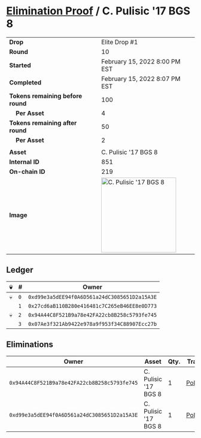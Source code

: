 # [Elimination Proof](./readme.md) / C. Pulisic &#039;17 BGS 8

|||
|---|---|
| **Drop** | Elite Drop #1 |
| **Round** | 10 |
| **Started** | February 15, 2022 8:00 PM EST |
| **Completed** | February 15, 2022 8:07 PM EST |
| **Tokens remaining before round** | 100 |
| **&nbsp;&nbsp;&nbsp;&nbsp;Per Asset** | 4 |
| **Tokens remaining after round** | 50 |
| **&nbsp;&nbsp;&nbsp;&nbsp;Per Asset** | 2 |
| | |
| **Asset** | C. Pulisic &#039;17 BGS 8 |
| **Internal ID** | 851 |
| **On-chain ID** | 219 |
| **Image** | <img src="https://tcdn.blokpax.com/95836cf2-27ce-448a-8c83-f4cfecbab9e7/f76ebc3dec61b1ab18fb04cf4b365d0ef929043a1c597e0207380f13495f32c4.png" height="200" alt="C. Pulisic &#039;17 BGS 8" /> |

## Ledger

| 💀 | # | Owner |
| --- | --- | --- |
| 💀 | `0` | `0xd99e3a5dEE94f0A6D561a24dC3085651D2a15A3E` |
|  | `1` | `0x27cd6aB110B280e416481c7C265eB46EE8e0D773` |
| 💀 | `2` | `0x94A44C8F521B9a78e42FA22cb8B258c5793fe745` |
|  | `3` | `0x07Ae3f321Ab9422e978a9f953f34C88907Ecc27b` |


## Eliminations

| Owner | Asset | Qty. | Transaction |
| --- | --- | --- | --- |
| `0x94A44C8F521B9a78e42FA22cb8B258c5793fe745` | C. Pulisic '17 BGS 8 | 1 | [Polygonscan](https://polygonscan.com/tx/0x653e70a586429d511dd0af9f06eeda88fd7c784975e16c8fa9d6f2a201a325fa) |
| `0xd99e3a5dEE94f0A6D561a24dC3085651D2a15A3E` | C. Pulisic '17 BGS 8 | 1 | [Polygonscan](https://polygonscan.com/tx/0x0b8dd1d4af22012284993559ad9623df33aaf721544143c39ef11c0bd19712d4) |
